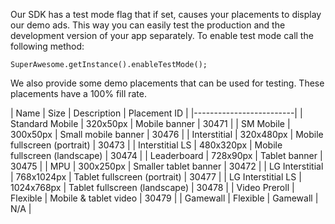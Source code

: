 Our SDK has a test mode flag that if set, causes your placements to display our demo ads. This way you can easily test the production and the development version of your app separately. To enable test mode call the following method:

```
SuperAwesome.getInstance().enableTestMode();

```

We also provide some demo placements that can be used for testing. These placements have a 100% fill rate.

| Name | Size | Description | Placement ID |
|-------------------------|
| Standard Mobile | 320x50px | Mobile banner | 30471 |
| SM Mobile | 300x50px | Small mobile banner | 30476 |
| Interstitial | 320x480px | Mobile fullscreen (portrait) | 30473 |
| Interstitial LS | 480x320px | Mobile fullscreen (landscape) | 30474 |
| Leaderboard | 728x90px | Tablet banner | 30475 |
| MPU | 300x250px | Smaller tablet banner | 30472 |
| LG Interstitial | 768x1024px | Tablet fullscreen (portrait) | 30477 |
| LG Interstitial LS | 1024x768px | Tablet fullscreen (landscape) | 30478 |
| Video Preroll | Flexible | Mobile & tablet video | 30479 |
| Gamewall | Flexible | Gamewall | N/A |